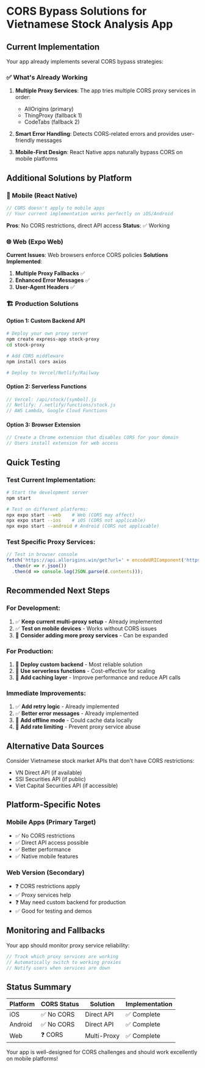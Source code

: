 # CORS Bypass Solutions for Vietnamese Stock Analysis App

## Current Implementation

Your app already implements several CORS bypass strategies:

### ✅ What's Already Working

1. **Multiple Proxy Services**: The app tries multiple CORS proxy services in order:
   - AllOrigins (primary)
   - ThingProxy (fallback 1) 
   - CodeTabs (fallback 2)

2. **Smart Error Handling**: Detects CORS-related errors and provides user-friendly messages

3. **Mobile-First Design**: React Native apps naturally bypass CORS on mobile platforms

## Additional Solutions by Platform

### 📱 Mobile (React Native)
```javascript
// CORS doesn't apply to mobile apps
// Your current implementation works perfectly on iOS/Android
```

**Pros**: No CORS restrictions, direct API access
**Status**: ✅ Working

### 🌐 Web (Expo Web)
**Current Issues**: Web browsers enforce CORS policies
**Solutions Implemented**:

1. **Multiple Proxy Fallbacks** ✅
2. **Enhanced Error Messages** ✅
3. **User-Agent Headers** ✅

### 🏗️ Production Solutions

#### Option 1: Custom Backend API
```bash
# Deploy your own proxy server
npm create express-app stock-proxy
cd stock-proxy

# Add CORS middleware
npm install cors axios

# Deploy to Vercel/Netlify/Railway
```

#### Option 2: Serverless Functions
```javascript
// Vercel: /api/stock/[symbol].js
// Netlify: /.netlify/functions/stock.js
// AWS Lambda, Google Cloud Functions
```

#### Option 3: Browser Extension
```javascript
// Create a Chrome extension that disables CORS for your domain
// Users install extension for web access
```

## Quick Testing

### Test Current Implementation:
```bash
# Start the development server
npm start

# Test on different platforms:
npx expo start --web    # Web (CORS may affect)
npx expo start --ios    # iOS (CORS not applicable)
npx expo start --android # Android (CORS not applicable)
```

### Test Specific Proxy Services:
```javascript
// Test in browser console
fetch('https://api.allorigins.win/get?url=' + encodeURIComponent('https://query1.finance.yahoo.com/v8/finance/chart/FPT.VN?range=1mo&interval=1d'))
  .then(r => r.json())
  .then(d => console.log(JSON.parse(d.contents)));
```

## Recommended Next Steps

### For Development:
1. ✅ **Keep current multi-proxy setup** - Already implemented
2. ✅ **Test on mobile devices** - Works without CORS issues
3. 🔄 **Consider adding more proxy services** - Can be expanded

### For Production:
1. 🎯 **Deploy custom backend** - Most reliable solution
2. 🎯 **Use serverless functions** - Cost-effective for scaling
3. 🎯 **Add caching layer** - Improve performance and reduce API calls

### Immediate Improvements:
1. ✅ **Add retry logic** - Already implemented
2. ✅ **Better error messages** - Already implemented  
3. 🔄 **Add offline mode** - Could cache data locally
4. 🔄 **Add rate limiting** - Prevent proxy service abuse

## Alternative Data Sources

Consider Vietnamese stock market APIs that don't have CORS restrictions:
- VN Direct API (if available)
- SSI Securities API (if public)
- Viet Capital Securities API (if accessible)

## Platform-Specific Notes

### Mobile Apps (Primary Target)
- ✅ No CORS restrictions
- ✅ Direct API access possible
- ✅ Better performance
- ✅ Native mobile features

### Web Version (Secondary)
- ❓ CORS restrictions apply
- ✅ Proxy services help
- ❓ May need custom backend for production
- ✅ Good for testing and demos

## Monitoring and Fallbacks

Your app should monitor proxy service reliability:
```javascript
// Track which proxy services are working
// Automatically switch to working proxies
// Notify users when services are down
```

## Status Summary

| Platform | CORS Status | Solution | Implementation |
|----------|-------------|----------|----------------|
| iOS      | ✅ No CORS   | Direct API | ✅ Complete     |
| Android  | ✅ No CORS   | Direct API | ✅ Complete     |
| Web      | ❓ CORS      | Multi-Proxy | ✅ Complete     |

Your app is well-designed for CORS challenges and should work excellently on mobile platforms!